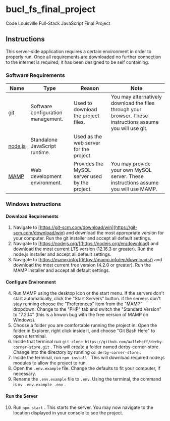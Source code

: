 # bucl_fs_final_project
Code Louisville Full-Stack JavaScript Final Project

## Instructions
This server-side application requires a certain environment in order to properly run. Once all requirements are downloaded no further connection to the internet is required; it has been designed to be self containing.

### Software Requirements
Name | Type | Reason | Note
-------- | ---- | ------ | ----
[git](https://git-scm.com) | Software configuration management. | Used to download the project files. | You may alternatively download the files through your browser. These instructions assume you will use git.
[node.js](https://nodejs.org) | Standalone JavaScript runtime. | Used as the web server for the project. |
[MAMP](https://mamp.info) | Web development environment. | Provides the MySQL server used by the project. | You may provide your own MySQL server. These instructions assume you will use MAMP.

### Windows Instructions
#### Download Requirements
1. Navigate to [https://git-scm.com/download/win](https://git-scm.com/download/win) and download the most appropriate version for your computer. Run the git installer and accept all default settings.
2. Navigate to [https://nodejs.org/](https://nodejs.org/en/download) and download the most current LTS version (12.16.3 or greater). Run the node.js installer and accept all default settings.
3. Navigate to [https://mamp.info/](https://mamp.info/en/downloads/) and download the most current free version (4.2.0 or greater). Run the MAMP installer and accept all default settings.
#### Configure Environment
4. Run MAMP using the desktop icon or the start menu. If the servers don't start automatically, click the "Start Servers" button. if the servers don't stay running choose the "Preferences" item from the "MAMP" dropdown. Change to the "PHP" tab and switch the "Standard Version" to "7.2.14" (this is a knwon bug with the free version of MAMP on Windows).
5. Choose a folder you are comfortable running the project in. Open the folder in Explorer, right click inside it, and choose "Git Bash Here" to open a terminal.
6. Inside that terminal run `git clone https://github.com/aallehoff/derby-corner-store.git` . This will create a folder named derby-corner-store. Change into the directory by running `cd derby-corner-store` .
7. Inside the terminal, run `npm install` . This will download required node.js modules to allow the project to run.
8. Open the `.env.example` file. Change the defaults to fit your computer, if necessary.
9. Rename the `.env.example` file to `.env`. Using the terminal, the command is `mv .env.example .env` .
#### Run the Server
10. Run `npm start` . This starts the server. You may now navigate to the location displayed in your console to see the project.

